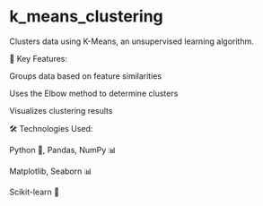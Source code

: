 # k_means_clustering

Clusters data using K-Means, an unsupervised learning algorithm.
 
🎯 Key Features:

Groups data based on feature similarities

Uses the Elbow method to determine clusters

Visualizes clustering results

🛠 Technologies Used:

Python 🐍, Pandas, NumPy 📊

Matplotlib, Seaborn 📊

Scikit-learn 🤖
